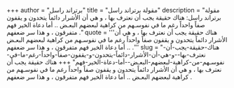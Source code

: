 +++
author = "برتراند راسل"
title = "مقولة برتراند راسل"
description = "مقولة برتراند راسل: هناك حقيقة يجب أن نعترف بها ، و هي أن الأشرار دائماً يتحدون و يقفون صفاً واحداً رغم ما في نفوسـهم من كراهية لبعضهم البعـض .. أما دعاة الخير فهم متفرقون ، و هذا سر ضعفهم ."
quote = '''هناك حقيقة يجب أن نعترف بها ، و هي أن الأشرار دائماً يتحدون و يقفون صفاً واحداً رغم ما في نفوسـهم من كراهية لبعضهم البعـض .. أما دعاة الخير فهم متفرقون ، و هذا سر ضعفهم .'''
slug = "هناك-حقيقة-يجب-أن-نعترف-بها--و-هي-أن-الأشرار-دائماً-يتحدون-و-يقفون-صفاً-واحداً-رغم-ما-في-نفوسـهم-من-كراهية-لبعضهم-البعـض--أما-دعاة-الخير-فهم"
+++
هناك حقيقة يجب أن نعترف بها ، و هي أن الأشرار دائماً يتحدون و يقفون صفاً واحداً رغم ما في نفوسـهم من كراهية لبعضهم البعـض .. أما دعاة الخير فهم متفرقون ، و هذا سر ضعفهم .
